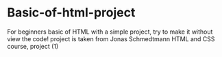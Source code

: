 # Basic-of-html-project
For beginners basic of HTML with a simple project, try to make it without view the code! project is taken from Jonas Schmedtmann HTML and CSS course, project (1)
